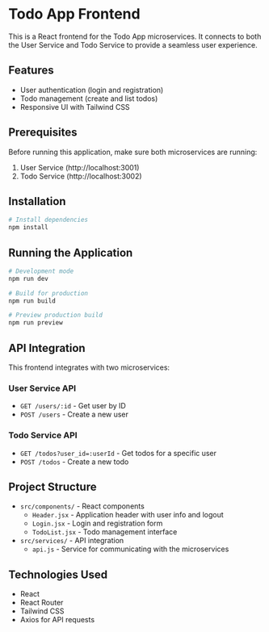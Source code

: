 # Todo App Frontend

This is a React frontend for the Todo App microservices. It connects to both the User Service and Todo Service to provide a seamless user experience.

## Features

- User authentication (login and registration)
- Todo management (create and list todos)
- Responsive UI with Tailwind CSS

## Prerequisites

Before running this application, make sure both microservices are running:

1. User Service (http://localhost:3001)
2. Todo Service (http://localhost:3002)

## Installation

```bash
# Install dependencies
npm install
```

## Running the Application

```bash
# Development mode
npm run dev

# Build for production
npm run build

# Preview production build
npm run preview
```

## API Integration

This frontend integrates with two microservices:

### User Service API

- `GET /users/:id` - Get user by ID
- `POST /users` - Create a new user

### Todo Service API

- `GET /todos?user_id=:userId` - Get todos for a specific user
- `POST /todos` - Create a new todo

## Project Structure

- `src/components/` - React components
  - `Header.jsx` - Application header with user info and logout
  - `Login.jsx` - Login and registration form
  - `TodoList.jsx` - Todo management interface
- `src/services/` - API integration
  - `api.js` - Service for communicating with the microservices

## Technologies Used

- React
- React Router
- Tailwind CSS
- Axios for API requests

